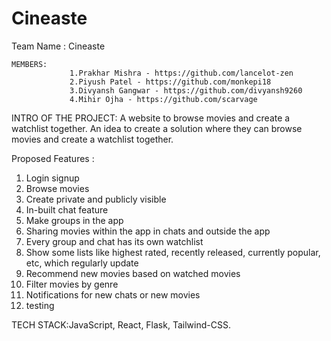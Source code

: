 # Cineaste
Team Name : Cineaste

	MEMBERS:
                 1.Prakhar Mishra - https://github.com/lancelot-zen
                 2.Piyush Patel - https://github.com/monkepi18
                 3.Divyansh Gangwar - https://github.com/divyansh9260
                 4.Mihir Ojha - https://github.com/scarvage

INTRO OF THE PROJECT: A website to browse movies and create a watchlist together. An idea to create a solution
where they can browse movies and create a watchlist together.
 
Proposed Features : 
1. Login signup
2. Browse movies
3. Create private and publicly visible
4. In-built chat feature
5. Make groups in the app
6. Sharing movies within the app in chats and outside the app
7. Every group and chat has its own watchlist
8. Show some lists like highest rated, recently released, currently popular, etc, which regularly update
9. Recommend new movies based on watched movies
10. Filter movies by genre
11. Notifications for new chats or new movies
12. testing

TECH STACK:JavaScript, React, Flask, Tailwind-CSS.
